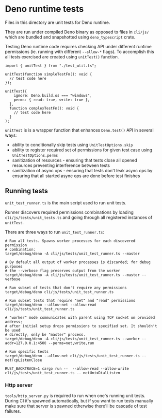 # Deno runtime tests

Files in this directory are unit tests for Deno runtime.

They are run under compiled Deno binary as opposed to files in `cli/js/` which
are bundled and snapshotted using `deno_typescript` crate.

Testing Deno runtime code requires checking API under different runtime
permissions (ie. running with different `--allow-*` flags). To accomplish this
all tests exercised are created using `unitTest()` function.

```
import { unitTest } from "./test_util.ts";

unitTest(function simpleTestFn(): void {
  // test code here
});

unitTest({
    ignore: Deno.build.os === "windows",
    perms: { read: true, write: true },
  },
  function complexTestFn(): void {
    // test code here
  }
);
```

`unitTest` is is a wrapper function that enhances `Deno.test()` API in several
ways:

- ability to conditionally skip tests using `UnitTestOptions.skip`
- ability to register required set of permissions for given test case using
  `UnitTestOptions.perms`
- sanitization of resources - ensuring that tests close all opened resources
  preventing interference between tests
- sanitization of async ops - ensuring that tests don't leak async ops by
  ensuring that all started async ops are done before test finishes

## Running tests

`unit_test_runner.ts` is the main script used to run unit tests.

Runner discovers required permissions combinations by loading
`cli/js/tests/unit_tests.ts` and going through all registered instances of
`unitTest`.

There are three ways to run `unit_test_runner.ts`:

```
# Run all tests. Spawns worker processes for each discovered permission
# combination:
target/debug/deno -A cli/js/tests/unit_test_runner.ts --master

# By default all output of worker processes is discarded; for debug purposes
# the --verbose flag preserves output from the worker
target/debug/deno -A cli/js/tests/unit_test_runner.ts --master --verbose

# Run subset of tests that don't require any permissions
target/debug/deno cli/js/tests/unit_test_runner.ts

# Run subset tests that require "net" and "read" permissions
target/debug/deno --allow-net --allow-read cli/js/tests/unit_test_runner.ts

# "worker" mode communicates with parent using TCP socket on provided address;
# after initial setup drops permissions to specified set. It shouldn't be used
# directly, only be "master" process.
target/debug/deno -A cli/js/tests/unit_test_runner.ts --worker --addr=127.0.0.1:4500 --perms=net,write,run

# Run specific tests
target/debug/deno --allow-net cli/js/tests/unit_test_runner.ts -- netTcpListenClose

RUST_BACKTRACE=1 cargo run --  --allow-read --allow-write cli/js/tests/unit_test_runner.ts -- netUnixDialListen
```

### Http server

`tools/http_server.py` is required to run when one's running unit tests. During
CI it's spawned automatically, but if you want to run tests manually make sure
that server is spawned otherwise there'll be cascade of test failures.
